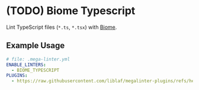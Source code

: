 # (TODO) Biome Typescript

Lint TypeScript files (`*.ts`, `*.tsx`) with [Biome](https://biomejs.dev).

## Example Usage

```yaml
# file: .mega-linter.yml
ENABLE_LINTERS:
  - BIOME_TYPESCRIPT
PLUGINS:
  - https://raw.githubusercontent.com/liblaf/megalinter-plugins/refs/heads/main/plugins/biome-typescript/typescript.megalinter-descriptor.yml
```
